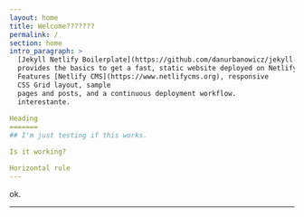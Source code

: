 ```yaml
---
layout: home
title: Welcome???????
permalink: /
section: home
intro_paragraph: >
  [Jekyll Netlify Boilerplate](https://github.com/danurbanowicz/jekyll-netlify-boilerplate)
  provides the basics to get a fast, static website deployed on Netlify.
  Features [Netlify CMS](https://www.netlifycms.org), responsive
  CSS Grid layout, sample
  pages and posts, and a continuous deployment workflow.
  interestante. 
  
Heading
=======
## I'm just testing if this works.

Is it working? 

Horizontal rule
---
```


ok.


---
